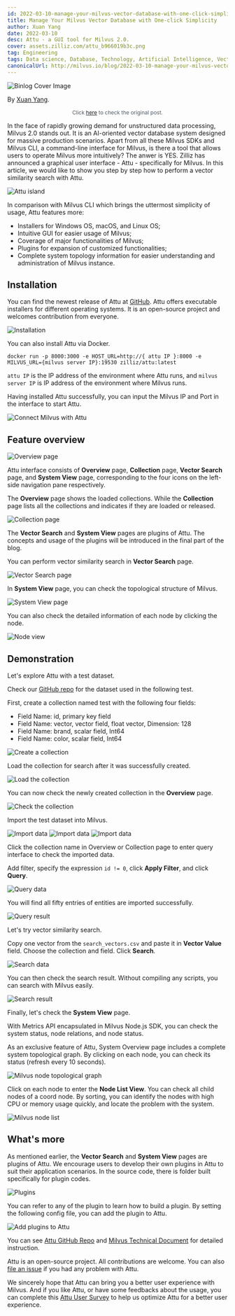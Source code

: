 ```yaml
---
id: 2022-03-10-manage-your-milvus-vector-database-with-one-click-simplicity.md
title: Manage Your Milvus Vector Database with One-click Simplicity
author: Xuan Yang
date: 2022-03-10
desc: Attu - a GUI tool for Milvus 2.0.
cover: assets.zilliz.com/attu_b966019b3c.png
tag: Engineering
tags: Data science, Database, Technology, Artificial Intelligence, Vector Management
canonicalUrl: http://milvus.io/blog/2022-03-10-manage-your-milvus-vector-database-with-one-click-simplicity.md
---
```


![Binlog Cover Image](https://assets.zilliz.com/attu_b966019b3c.png "Attu - a GUI tool for Milvus 2.0")

By [Xuan Yang](https://github.com/XuanYang-cn).

<p style="font-size: 12px;color: #4c5a67; text-align: center">Click <a href="https://zilliz.com/blog/manage-your-milvus-vector-database-with-one-click-simplicity">here</a> to check the original post.</p> 

In the face of rapidly growing demand for unstructured data processing, Milvus 2.0 stands out. It is an AI-oriented vector database system designed for massive production scenarios. Apart from all these Milvus SDKs and Milvus CLI, a command-line interface for Milvus, is there a tool that allows users to operate Milvus more intuitively? The anwer is YES. Zilliz has announced a graphical user interface - Attu - specifically for Milvus. In this article, we would like to show you step by step how to perform a vector similarity search with Attu.

![Attu island](https://assets.zilliz.com/map_aa1cda30d4.png "Attu (/ ˈætu /) is an island on the west edge of Aleutian Islands. This uninhabited realm symbolizes an adventurous spirit.")

In comparison with Milvus CLI which brings the uttermost simplicity of usage, Attu features more:
- Installers for Windows OS, macOS, and Linux OS;
- Intuitive GUI for easier usage of Milvus;
- Coverage of major functionalities of Milvus;
- Plugins for expansion of customized functionalities;
- Complete system topology information for easier understanding and administration of Milvus instance.

## Installation

You can find the newest release of Attu at [GitHub](https://github.com/zilliztech/attu/releases). Attu offers executable installers for different operating systems. It is an open-source project and welcomes contribution from everyone.

![Installation](https://assets.zilliz.com/installation_bbe62873af.png "Attu installers and source code.")

You can also install Attu via Docker.

```shell
docker run -p 8000:3000 -e HOST_URL=http://{ attu IP }:8000 -e MILVUS_URL={milvus server IP}:19530 zilliz/attu:latest
```

`attu IP` is the IP address of the environment where Attu runs, and `milvus server IP` is IP address of the environment where Milvus runs.

Having installed Attu successfully, you can input the Milvus IP and Port in the interface to start Attu.

![Connect Milvus with Attu](https://assets.zilliz.com/connect_1fde46d9d5.png "Connect Milvus with Attu")

## Feature overview

![Overview page](https://assets.zilliz.com/overview_591e230514.png "Attu Overview page")

Attu interface consists of **Overview** page, **Collection** page, **Vector Search** page, and **System View** page, corresponding to the four icons on the left-side navigation pane respectively.

The **Overview** page shows the loaded collections. While the **Collection** page lists all the collections and indicates if they are loaded or released.

![Collection page](https://assets.zilliz.com/collection_42656fe308.png "Attu Collection page")

The **Vector Search** and **System View** pages are plugins of Attu. The concepts and usage of the plugins will be introduced in the final part of the blog.

You can perform vector similarity search in **Vector Search** page.

![Vector Search page](https://assets.zilliz.com/vector_search_be7365687c.png "Attu Vector Search page")

In **System View** page, you can check the topological structure of Milvus.

![System View page](https://assets.zilliz.com/system_view_e1df15023d.png "Attu System View page")

You can also check the detailed information of each node by clicking the node.

![Node view](https://assets.zilliz.com/node_view_5bbc25f9b2.png "Attu Node view page")

## Demonstration

Let's explore Attu with a test dataset.

Check our [GitHub repo](https://github.com/zilliztech/attu/tree/main/examples) for the dataset used in the following test.

First, create a collection named test with the following four fields:
- Field Name: id, primary key field
- Field Name: vector, vector field, float vector, Dimension: 128
- Field Name: brand, scalar field, Int64
- Field Name: color, scalar field, Int64

![Create a collection](https://assets.zilliz.com/create_collection_95dfa15354.png "Create a collection with Attu")

Load the collection for search after it was successfully created.

![Load the collection](https://assets.zilliz.com/load_collection_fec39171df.png "Load the collection with Attu")

You can now check the newly created collection in the **Overview** page.

![Check the collection](https://assets.zilliz.com/check_collection_163b05477e.png "Check the collection with Attu")

Import the test dataset into Milvus.

![Import data](https://assets.zilliz.com/import_data_1_f73d71be85.png "Import data with Attu")
![Import data](https://assets.zilliz.com/import_data_2_4b3c3c3c25.png "Import data with Attu")
![Import data](https://assets.zilliz.com/import_data_3_0def4e8550.png "Import data with Attu")

Click the collection name in Overview or Collection page to enter query interface to check the imported data.

Add filter, specify the expression `id != 0`, click **Apply Filter**, and click **Query**.

![Query data](https://assets.zilliz.com/query_data_24d9f71ccc.png "Query data with Attu")

You will find all fifty entries of entities are imported successfully.

![Query result](https://assets.zilliz.com/query_result_bcbbd17084.png "Query result")

Let's try vector similarity search.

Copy one vector from the `search_vectors.csv` and paste it in **Vector Value** field. Choose the collection and field. Click **Search**.

![Search data](https://assets.zilliz.com/search_data_5af3a1db53.png "Search data with Attu")

You can then check the search result. Without compiling any scripts, you can search with Milvus easily.

![Search result](https://assets.zilliz.com/search_result_961886efab.png "Search result")

Finally, let's check the **System View** page.

With Metrics API encapsulated in Milvus Node.js SDK, you can check the system status, node relations, and node status.

As an exclusive feature of Attu, System Overview page includes a complete system topological graph. By clicking on each node, you can check its status (refresh every 10 seconds).

![Milvus node topological graph](https://assets.zilliz.com/topological_graph_d0c5c17586.png "Milvus node topological graph in Attu")

Click on each node to enter the **Node List View**. You can check all child nodes of a coord node. By sorting, you can identify the nodes with high CPU or memory usage quickly, and locate the problem with the system.

![Milvus node list](https://assets.zilliz.com/node_list_64fc610a8d.png "Milvus node list")

## What's more

As mentioned earlier, the **Vector Search** and **System View** pages are plugins of Attu. We encourage users to develop their own plugins in Attu to suit their application scenarios. In the source code, there is folder built specifically for plugin codes.

![Plugins](https://assets.zilliz.com/plugins_a2d98e4e5b.png "Vector Search and System View pages are plugins of Attu")

You can refer to any of the plugin to learn how to build a plugin. By setting the following config file, you can add the plugin to Attu.

![Add plugins to Attu](https://assets.zilliz.com/add_plugins_e3ef53cc0d.png "Add plugins to Attu")

You can see [Attu GitHub Repo](https://github.com/zilliztech/attu/tree/main/doc) and [Milvus Technical Document](https://milvus.io/docs/v2.0.0/attu.md) for detailed instruction.

Attu is an open-source project. All contributions are welcome. You can also [file an issue](https://github.com/zilliztech/attu/issues) if you had any problem with Attu.

We sincerely hope that Attu can bring you a better user experience with Milvus. And if you like Attu, or have some feedbacks about the usage, you can complete this [Attu User Survey](https://wenjuan.feishu.cn/m/cfm?t=suw4QnODU1ui-ok7r) to help us optimize Attu for a better user experience.
